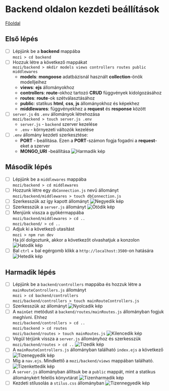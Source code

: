 # Backend oldalon kezdeti beállítások

[Főoldal](/markdown/megoldas.md)

## Első lépés

-   [ ] Lépjünk be a **backend** mappába <br> `mozi > cd backend`
-   [ ] Hozzuk létre a következő mappákat <br> `mozi/backend > mkdir models views controllers routes public middlewares`
    -   **models**: **mongoose** adatbázisnál használt **collection**-önök modelljeihez
    -   **views**: **ejs** állományokhoz
    -   **controllers**: **route**-okhoz tartozó **CRUD** függvények kidolgozásához
    -   **routes**: **route**-ok szétválasztásához
    -   **public**: statikus **html**, **css**, **js** állományokhoz és képekhez
    -   **middlewares**: függvényekhez a **request** és **response** között
-   [ ] `server.js` és `.env` állományok létrehozása <br> `mozi/backend > touch server.js .env`
    -   `server.js` - `backend` szerver kezelése
    -   `.env` - környezeti változók kezelése
-   [ ] `.env` állomány kezdeti szerkesztése:
    -   **PORT** - beállítása. Ezen a **PORT**-számon fogja fogadni a **request**-eket a szerver
    -   **MONGO_URI** -beállítása
        ![Harmadik kép](/markdown/images/kep_003.png)

## Második lépés

-   [ ] Lépjünk be a `middlewares` mappába <br> `mozi/backend > cd middlewares`
-   [ ] Hozzunk létre egy `dbConnection.js` nevű állományt <br> `mozi/backend/middlewares > touch dbConnection.js`
-   [ ] Szerkesszük az így kapott állományt
        ![Negyedik kép](/markdown/images/kep_004.png)
-   [ ] Szerkesszük a `server.js` állományt
        ![Ötödik kép](/markdown/images/kep_005.png)
-   [ ] Menjünk vissza a gyökérmappába <br> `mozi/backend/middlewares > cd ..` <br> `mozi/backend/ > cd ..`
-   [ ] Adjuk ki a következő utasítást <br> `mozi > npm run dev` <br> Ha jól dolgoztunk, akkor a következőt olvashatjuk a konzolon
        ![Hatodik kép](/markdown/images/kep_006.png)
-   [ ] Bal `ctrl` + bal egérgomb klikk a `http://localhost:3500`-on hatására
        ![Hetedik kép](/markdown/images/kep_007.png)

## Harmadik lépés

-   [ ] Lépjünk be a `backend/controllers` mappába és hozzuk létre a `mainRouteControllers.js` állományt <br> `mozi > cd backend/controllers` <br> `mozi/backend/controllers > touch mainRouteControllers.js`
-   [ ] Szerkesszük az állományt
        ![Nyolcadik kép](/markdown/images/kep_008.png)
-   [ ] A `mainGet` metódust a `backend/routes/mainRoutes.js` állományban fogjuk meghívni. Ehhez <br> `mozi/backend/controllers > cd ..` <br> `mozi/backend > cd routes` <br> `mozi/backend/routes > touch mainRoutes.js`
        ![Kilencedik kép](/markdown/images/kep_009.png)
-   [ ] Végül térjünk vissza a `server.js` állományhoz és szerkesszük <br> `mozi/backend/routes > cd ..`
        ![Tizedik kép](/markdown/images/kep_010.png)
-   [ ] A `mainRouteControllers.js` állományban található `index.ejs` a következő
        ![Tizenegyedik kép](/markdown/images/kep_011.png)
-   [ ] Míg a `nav.ejs`. Mindkettő a `mozi/backend/views` mappában található.
        ![Tizenkettedik kép](/markdown/images/kep_012.png)
-   [ ] A `server.js` állományban állítsuk be a `public` mappát, mint a statikus állománykért felelős könyvtárat
        ![Tizenharmadik kép](/markdown/images/kep_013.png)
-   [ ] Kezdeti stílusolás a `stilus.css` állományban
        ![Tizennegyedik kép](/markdown/images/kep_014.png)
